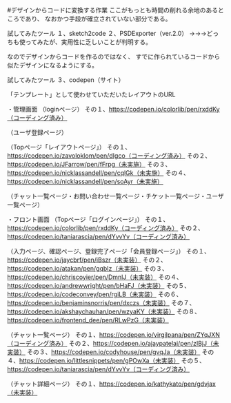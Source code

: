 #デザインからコードに変換する作業
 ここがもっとも時間の削れる余地のあるところであり、
 なおかつ手段が確立されていない部分である。

試してみたツール
１、sketch2code
２、PSDExporter（ver.2.0）
→→→どっちも使ってみたが、実用性に乏しいことが判明する。

なのでデザインからコードを作るのではなく、
すでに作られているコードから似たデザインになるようにする。

試してみたツール
３、codepen（サイト）

「テンプレート」として使わせていただいたレイアウトのURL

・管理画面
（loginページ）
その１、https://codepen.io/colorlib/pen/rxddKy（コーディング済み）

（ユーザ登録ページ）

（Topページ「レイアウトページ」）
その１、https://codepen.io/zavoloklom/pen/dIgco（コーディング済み）
その２、https://codepen.io/JFarrow/pen/fFrpg（未実施）
その３、https://codepen.io/nicklassandell/pen/cqlGk（未実施）
その４、https://codepen.io/nicklassandell/pen/soAyr（未実施）

（チャット一覧ページ・お問い合わせ一覧ページ・チケット一覧ページ・ユーザ一覧ページ）

・フロント画面
（Topページ「ログインページ」）
その１、https://codepen.io/colorlib/pen/rxddKy（コーディング済み）
その２、https://codepen.io/taniarascia/pen/dYvvYv（コーディング済み）

（入力ページ、確認ページ、登録完了ページ「会員登録ページ」）
その１、https://codepen.io/jaycbrf/pen/iBszr（未実装）
その２、https://codepen.io/atakan/pen/gqbIz（未実装）
その３、https://codepen.io/chriscoyier/pen/DmnlJ（未実装）
その４、https://codepen.io/andrewwright/pen/bHaFJ（未実装）
その５、https://codepen.io/codeconvey/pen/rgiLB（未実装）
その６、https://codepen.io/benjaminsnorris/pen/dxczs（未実装）
その７、https://codepen.io/akshaychauhan/pen/wzyaKY（未実装）
その８、https://codepen.io/frontend_dee/pen/RLwPzG（未実装）

（チャット一覧ページ）
その１、https://codepen.io/virgilpana/pen/ZYqJXN（コーディング済み）
その２、https://codepen.io/ajaypatelaj/pen/zIBjJ（未実装）
その３、https://codepen.io/codyhouse/pen/gvqJa（未実装）
その４、https://codepen.io/littlesnippets/pen/gPOwXa（未実装）
その５、https://codepen.io/taniarascia/pen/dYvvYv（コーディング済み）

（チャット詳細ページ）
その１、https://codepen.io/kathykato/pen/gdvjax（未実装）
